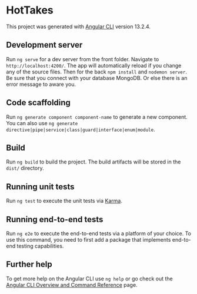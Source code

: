 # HotTakes

This project was generated with [Angular CLI](https://github.com/angular/angular-cli) version 13.2.4.

## Development server

Run `ng serve` for a dev server from the front folder. Navigate to `http://localhost:4200/`. The app will automatically reload if you change any of the source files. Then for the back `npm install` and `nodemon server`. Be sure that you connect with your database MongoDB. Or else there is an error message to aware you.

## Code scaffolding

Run `ng generate component component-name` to generate a new component. You can also use `ng generate directive|pipe|service|class|guard|interface|enum|module`.

## Build

Run `ng build` to build the project. The build artifacts will be stored in the `dist/` directory.

## Running unit tests

Run `ng test` to execute the unit tests via [Karma](https://karma-runner.github.io).

## Running end-to-end tests

Run `ng e2e` to execute the end-to-end tests via a platform of your choice. To use this command, you need to first add a package that implements end-to-end testing capabilities.

## Further help

To get more help on the Angular CLI use `ng help` or go check out the [Angular CLI Overview and Command Reference](https://angular.io/cli) page.

